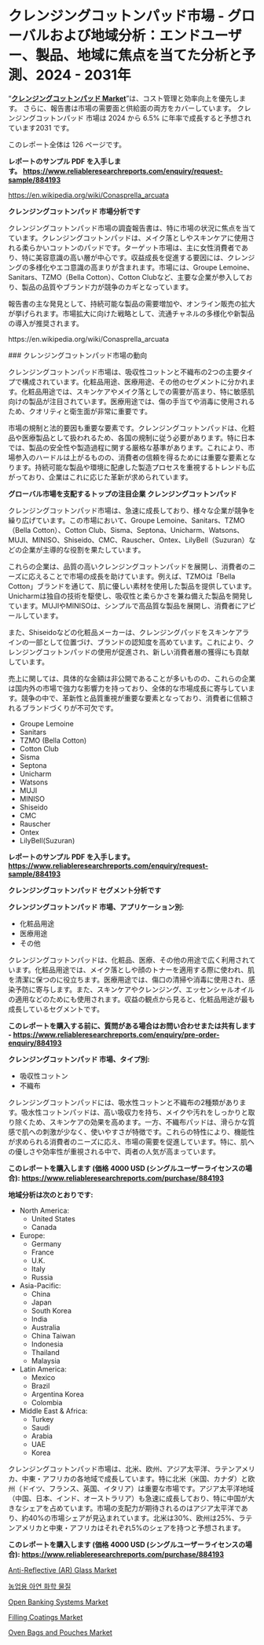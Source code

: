 <p><h1>クレンジングコットンパッド市場 - グローバルおよび地域分析：エンドユーザー、製品、地域に焦点を当てた分析と予測、2024 - 2031年</h1></p><p>&ldquo;<strong><a href="https://www.reliableresearchreports.com/cleansing-cotton-pad-r884193">クレンジングコットンパッド Market</a></strong>&rdquo;は、コスト管理と効率向上を優先します。 さらに、報告書は市場の需要面と供給面の両方をカバーしています。 クレンジングコットンパッド 市場は 2024 から 6.5% に年率で成長すると予想されています2031 です。</p>
<p>このレポート全体は 126 ページです。</p>
<p><strong>レポートのサンプル PDF を入手します。&nbsp;<a href="https://www.reliableresearchreports.com/enquiry/request-sample/884193">https://www.reliableresearchreports.com/enquiry/request-sample/884193</a></strong></p>
<p><a href="https://en.wikipedia.org/wiki/Conasprella_arcuata">https://en.wikipedia.org/wiki/Conasprella_arcuata</a></p>
<p><strong>クレンジングコットンパッド 市場分析です</strong></p>
<p><p>クレンジングコットンパッド市場の調査報告書は、特に市場の状況に焦点を当てています。クレンジングコットンパッドは、メイク落としやスキンケアに使用される柔らかいコットンのパッドです。ターゲット市場は、主に女性消費者であり、特に美容意識の高い層が中心です。収益成長を促進する要因には、クレンジングの多様化やエコ意識の高まりが含まれます。市場には、Groupe Lemoine、Sanitars、TZMO（Bella Cotton）、Cotton Clubなど、主要な企業が参入しており、製品の品質やブランド力が競争のカギとなっています。</p><p>報告書の主な発見として、持続可能な製品の需要増加や、オンライン販売の拡大が挙げられます。市場拡大に向けた戦略として、流通チャネルの多様化や新製品の導入が推奨されます。</p></p>
<p>https://en.wikipedia.org/wiki/Conasprella_arcuata</p>
<p><p>### クレンジングコットンパッド市場の動向</p><p>クレンジングコットンパッド市場は、吸収性コットンと不織布の2つの主要タイプで構成されています。化粧品用途、医療用途、その他のセグメントに分かれます。化粧品用途では、スキンケアやメイク落としでの需要が高まり、特に敏感肌向けの製品が注目されています。医療用途では、傷の手当てや消毒に使用されるため、クオリティと衛生面が非常に重要です。</p><p>市場の規制と法的要因も重要な要素です。クレンジングコットンパッドは、化粧品や医療製品として扱われるため、各国の規制に従う必要があります。特に日本では、製品の安全性や製造過程に関する厳格な基準があります。これにより、市場参入のハードルは上がるものの、消費者の信頼を得るためには重要な要素となります。持続可能な製品や環境に配慮した製造プロセスを重視するトレンドも広がっており、企業はこれに応じた革新が求められています。</p></p>
<p><strong>グローバル市場を支配するトップの注目企業 クレンジングコットンパッド</strong></p>
<p><p>クレンジングコットンパッド市場は、急速に成長しており、様々な企業が競争を繰り広げています。この市場において、Groupe Lemoine、Sanitars、TZMO（Bella Cotton）、Cotton Club、Sisma、Septona、Unicharm、Watsons、MUJI、MINISO、Shiseido、CMC、Rauscher、Ontex、LilyBell（Suzuran）などの企業が主導的な役割を果たしています。</p><p>これらの企業は、品質の高いクレンジングコットンパッドを展開し、消費者のニーズに応えることで市場の成長を助けています。例えば、TZMOは「Bella Cotton」ブランドを通じて、肌に優しい素材を使用した製品を提供しています。Unicharmは独自の技術を駆使し、吸収性と柔らかさを兼ね備えた製品を開発しています。MUJIやMINISOは、シンプルで高品質な製品を展開し、消費者にアピールしています。</p><p>また、Shiseidoなどの化粧品メーカーは、クレンジングパッドをスキンケアラインの一部として位置づけ、ブランドの認知度を高めています。これにより、クレンジングコットンパッドの使用が促進され、新しい消費者層の獲得にも貢献しています。</p><p>売上に関しては、具体的な金額は非公開であることが多いものの、これらの企業は国内外の市場で強力な影響力を持っており、全体的な市場成長に寄与しています。競争の中で、革新性と品質重視が重要な要素となっており、消費者に信頼されるブランドづくりが不可欠です。</p></p>
<p><ul><li>Groupe Lemoine</li><li>Sanitars</li><li>TZMO (Bella Cotton)</li><li>Cotton Club</li><li>Sisma</li><li>Septona</li><li>Unicharm</li><li>Watsons</li><li>MUJI</li><li>MINISO</li><li>Shiseido</li><li>CMC</li><li>Rauscher</li><li>Ontex</li><li>LilyBell(Suzuran)</li></ul></p>
<p><strong>レポートのサンプル PDF を入手します。 <a href="https://www.reliableresearchreports.com/enquiry/request-sample/884193">https://www.reliableresearchreports.com/enquiry/request-sample/884193</a></strong></p>
<p><strong>クレンジングコットンパッド セグメント分析です</strong></p>
<p><strong>クレンジングコットンパッド 市場、アプリケーション別:</strong></p>
<p><ul><li>化粧品用途</li><li>医療用途</li><li>その他</li></ul></p>
<p><p>クレンジングコットンパッドは、化粧品、医療、その他の用途で広く利用されています。化粧品用途では、メイク落としや顔のトナーを適用する際に使われ、肌を清潔に保つのに役立ちます。医療用途では、傷口の清掃や消毒に使用され、感染予防に寄与します。また、スキンケアやクレンジング、エッセンシャルオイルの適用などのためにも使用されます。収益の観点から見ると、化粧品用途が最も成長しているセグメントです。</p></p>
<p><strong>このレポートを購入する前に、質問がある場合はお問い合わせまたは共有します - <a href="https://www.reliableresearchreports.com/enquiry/pre-order-enquiry/884193">https://www.reliableresearchreports.com/enquiry/pre-order-enquiry/884193</a></strong></p>
<p><strong>クレンジングコットンパッド 市場、タイプ別:</strong></p>
<p><ul><li>吸収性コットン</li><li>不織布</li></ul></p>
<p><p>クレンジングコットンパッドには、吸水性コットンと不織布の2種類があります。吸水性コットンパッドは、高い吸収力を持ち、メイクや汚れをしっかりと取り除くため、スキンケアの効果を高めます。一方、不織布パッドは、滑らかな質感で肌への刺激が少なく、使いやすさが特徴です。これらの特性により、機能性が求められる消費者のニーズに応え、市場の需要を促進しています。特に、肌への優しさや効率性が重視される中で、両者の人気が高まっています。</p></p>
<p><strong>このレポートを購入します (価格 4000 USD (シングルユーザーライセンスの場合): <a href="https://www.reliableresearchreports.com/purchase/884193">https://www.reliableresearchreports.com/purchase/884193</a></strong></p>
<p><strong>地域分析は次のとおりです:</strong></p>
<p><ul>
    <li>
        North America:
        <ul>
            <li>United States</li>
            <li>Canada</li>
        </ul>
    </li>
    <li>
        Europe:
        <ul>
            <li>Germany</li>
            <li>France</li>
            <li>U.K.</li>
            <li>Italy</li>
            <li>Russia</li>
        </ul>
    </li>
    <li>
        Asia-Pacific:
        <ul>
            <li>China</li>
            <li>Japan</li>
            <li>South Korea</li>
            <li>India</li>
            <li>Australia</li>
            <li>China Taiwan</li>
            <li>Indonesia</li>
            <li>Thailand</li>
            <li>Malaysia</li>
        </ul>
    </li>
    <li>
        Latin America:
        <ul>
            <li>Mexico</li>
            <li>Brazil</li>
            <li>Argentina Korea</li>
            <li>Colombia</li>
        </ul>
    </li>
    <li>
        Middle East & Africa:
        <ul>
            <li>Turkey</li>
            <li>Saudi</li>
            <li>Arabia</li>
            <li>UAE</li>
            <li>Korea</li>
        </ul>
    </li>
    </ul></p>
<p><p>クレンジングコットンパッド市場は、北米、欧州、アジア太平洋、ラテンアメリカ、中東・アフリカの各地域で成長しています。特に北米（米国、カナダ）と欧州（ドイツ、フランス、英国、イタリア）は重要な市場です。アジア太平洋地域（中国、日本、インド、オーストラリア）も急速に成長しており、特に中国が大きなシェアを占めています。市場の支配力が期待されるのはアジア太平洋であり、約40%の市場シェアが見込まれています。北米は30%、欧州は25%、ラテンアメリカと中東・アフリカはそれぞれ5%のシェアを持つと予想されます。</p></p>
<p><strong>このレポートを購入します (価格 4000 USD (シングルユーザーライセンスの場合): <a href="https://www.reliableresearchreports.com/purchase/884193">https://www.reliableresearchreports.com/purchase/884193</a></strong></p>
<p><p><a href="https://github.com/vimar16th/Market-Research-Report-List-6/blob/main/anti-reflective-ar-glass-market.md">Anti-Reflective (AR) Glass Market</a></p><p><a href="https://github.com/laholand/Market-Research-Report-List-6/blob/main/1236176108303.md">농업용 아연 화학 물질</a></p><p><a href="https://www.linkedin.com/pulse/navigating-global-open-banking-systems-market-from-trends-qmmve?trackingId=SmF3YGDNTGCThCYXHA2cBg%3D%3D">Open Banking Systems Market</a></p><p><a href="https://issuu.com/reportprime-2/docs/filling-coatings-market-size-2030.p_9362e55d1bb8ac">Filling Coatings Market</a></p><p><a href="https://medium.com/@gracielawharris42024/oven-bags-and-pouches-market-global-market-share-and-ranking-overall-sales-and-demand-forecast-11937032c0ef">Oven Bags and Pouches Market</a></p></p>